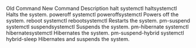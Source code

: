 Old Command         New Command                    Description
halt                systemctl haltsystemctl        Halts the system.
poweroff            systemctl poweroffsystemctl    Powers off the system.
reboot              systemctl rebootsystemctl      Restarts the system.
pm-suspend          systemctl suspendsystemctl     Suspends the system.
pm-hibernate        systemctl hibernatesystemctl   Hibernates the system.
pm-suspend-hybrid   systemctl hybrid-sleep         Hibernates and suspends the system.
